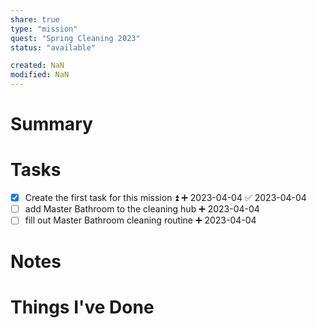 ```yaml
---
share: true
type: "mission"
quest: "Spring Cleaning 2023"
status: "available"

created: NaN 
modified: NaN
---
```

 
# Summary

# Tasks
- [x] Create the first task for this mission ⏫ ➕ 2023-04-04 ✅ 2023-04-04
- [ ] add Master Bathroom to the cleaning hub ➕ 2023-04-04
- [ ] fill out Master Bathroom cleaning routine ➕ 2023-04-04
# Notes

# Things I've Done